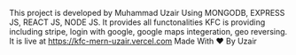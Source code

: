 This project is developed by Muhammad Uzair Using MONGODB, EXPRESS JS, REACT JS, NODE JS. It provides all functonalities KFC is providing including stripe, login with google, google maps integeration, geo reversing. It is live at https://kfc-mern-uzair.vercel.com Made With :heart: By Uzair
